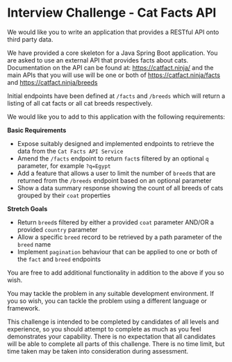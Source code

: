 
# Interview Challenge - Cat Facts API

We would like you to write an application that provides a RESTful API onto third party data.

We have provided a core skeleton for a Java Spring Boot application. You are asked to use an external API that provides facts about cats. Documentation on the API can be found at: https://catfact.ninja/ and the main APIs that you will use will be one or both of https://catfact.ninja/facts and https://catfact.ninja/breeds

Initial endpoints have been defined at `/facts` and `/breeds` which will return a listing of all cat facts or all cat breeds respectively.

We would like you to add to this application with the following requirements:

**Basic Requirements**

* Expose suitably designed and implemented endpoints to retrieve the data from the `Cat Facts API Service`
* Amend the `/facts` endpoint to return `fact`s filtered by an optional `q` parameter, for example `?q=Egypt`
* Add a feature that allows a user to limit the number of `breed`s that are returned from the `/breeds` endpoint based on an optional parameter
* Show a data summary response showing the count of all breeds of cats grouped by their `coat` properties

**Stretch Goals**

* Return `breed`s filtered by either a provided `coat` parameter AND/OR a provided `country` parameter
* Allow a specific `breed` record to be retrieved by a path parameter of the `breed` name
* Implement `pagination` behaviour that can be applied to one or both of the `fact` and `breed` endpoints

You are free to add additional functionality in addition to the above if you so wish.

You may tackle the problem in any suitable development environment. If you so wish, you can tackle the problem using a different language or framework. 

This challenge is intended to be completed by candidates of all levels and experience, so you should attempt to complete as much as you feel demonstrates your capability. There is no expectation that all candidates will be able to complete all parts of this challenge. There is no time limit, but time taken may be taken into consideration during assessment.
